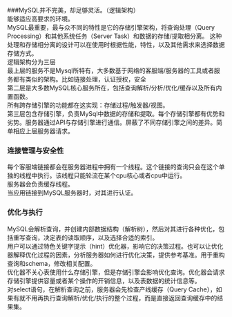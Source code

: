 ###MySQL并不完美，却足够灵活。（逻辑架构）  
能够适应高要求的环境。  
MySQL最重要，最与众不同的特性是它的存储引擎架构，将查询处理（Query Processing）和其他系统任务（Server Task）和数据的存储/提取相分离。
这种处理和存储相分离的设计可以在使用时根据性能，特性，以及其他需求来选择数据存储方式。  
逻辑架构分为三层  
最上层的服务不是Mysql所特有，大多数基于网络的客服端/服务器的工具或者服务都有类似的架构。比如链接处理，认证授权，安全  
第二层是大多数MySQL核心服务所在，包括查询解析/分析/优化/缓存以及所有内置函数。  
所有跨存储引擎的功能都在这实现：存储过程/触发器/视图。  
第三层包含存储引擎，负责MySql中数据的存储和提取。每个存储引擎都有优势和劣势。服务器通过API与存储引擎进行通信。屏蔽了不同存储引擎之间的差异。简单相应上层服务器请求。  

### 连接管理与安全性  
每个客服端链接都会在服务器进程中拥有一个线程。这个链接的查询只会在这个单独的线程中执行。该线程只能轮流在某个cpu核心或者cpu中运行。  
服务器会负责缓存线程。  
当应用链接到MySQL服务器时，对其进行认证。  
### 优化与执行  
MySQL会解析查询，并创建内部数据结构（解析树），然后对其进行各种优化，包括重写查询，决定表的读取顺序，以及选择合适的索引。  
用户可以通过特色关键字提示（hint）优化器，影响它的决策过程。也可以让优化器解释优化过程的因素，分析服务器如何进行优化决策，提供参考基准。用于重构查询和schema，修改相关配置。  
优化器不关心表使用什么存储引擎，但是存储引擎会影响优化查询。优化器会请求存储引擎提供容量或者某个操作的开销信息，以及表数据的统计信息等。  
对select语句，在解析查询之前，服务器会先检查产线缓存（Query Cache），如果有就不用再执行查询解析/优化/执行的整个过程，而是直接返回查询缓存中的结果集。
